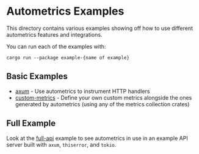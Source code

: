 # Autometrics Examples

This directory contains various examples showing off how to use different autometrics features and integrations.

You can run each of the examples with:
```shell
cargo run --package example-{name of example}
```

## Basic Examples

- [axum](./axum) - Use autometrics to instrument HTTP handlers
- [custom-metrics](./custom-metrics/) - Define your own custom metrics alongside the ones generated by autometrics (using any of the metrics collection crates)

## Full Example

Look at the [full-api](./full-api) example to see autometrics in use in an example API server built with `axum`, `thiserror`, and `tokio`.
